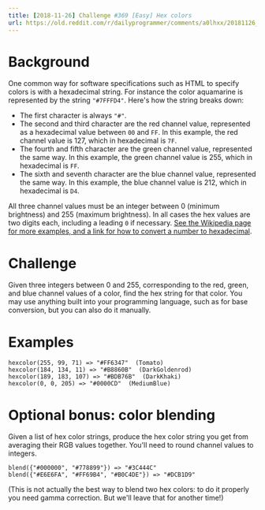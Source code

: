 ```yaml
---
title: [2018-11-26] Challenge #369 [Easy] Hex colors
url: https://old.reddit.com/r/dailyprogrammer/comments/a0lhxx/20181126_challenge_369_easy_hex_colors/
---
```


# Background

One common way for software specifications such as HTML to specify colors is with a hexadecimal string. For instance the color aquamarine is represented by the string `"#7FFFD4"`. Here's how the string breaks down:

* The first character is always `"#"`.
* The second and third character are the red channel value, represented as a hexadecimal value between `00` and `FF`. In this example, the red channel value is 127, which in hexadecimal is `7F`.
* The fourth and fifth character are the green channel value, represented the same way. In this example, the green channel value is 255, which in hexadecimal is `FF`.
* The sixth and seventh character are the blue channel value, represented the same way. In this example, the blue channel value is 212, which in hexadecimal is `D4`.

All three channel values must be an integer between 0 (minimum brightness) and 255 (maximum brightness). In all cases the hex values are two digits each, including a leading `0` if necessary. [See the Wikipedia page for more examples, and a link for how to convert a number to hexadecimal](https://en.wikipedia.org/wiki/Web_colors#Converting_RGB_to_hexadecimal).

# Challenge

Given three integers between 0 and 255, corresponding to the red, green, and blue channel values of a color, find the hex string for that color. You may use anything built into your programming language, such as for base conversion, but you can also do it manually.

# Examples

    hexcolor(255, 99, 71) => "#FF6347"  (Tomato)
    hexcolor(184, 134, 11) => "#B8860B"  (DarkGoldenrod)
    hexcolor(189, 183, 107) => "#BDB76B"  (DarkKhaki)
    hexcolor(0, 0, 205) => "#0000CD"  (MediumBlue)

# Optional bonus: color blending

Given a list of hex color strings, produce the hex color string you get from averaging their RGB values together. You'll need to round channel values to integers.

    blend({"#000000", "#778899"}) => "#3C444C"
    blend({"#E6E6FA", "#FF69B4", "#B0C4DE"}) => "#DCB1D9"

(This is not actually the best way to blend two hex colors: to do it properly you need gamma correction. But we'll leave that for another time!)